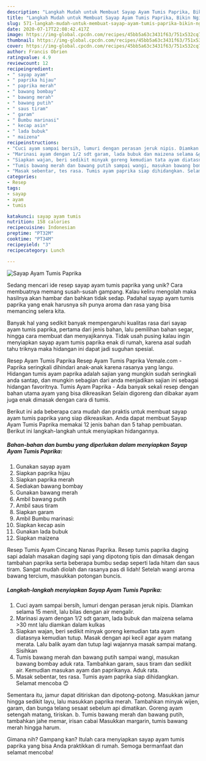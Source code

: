 ```yaml
---
description: "Langkah Mudah untuk Membuat Sayap Ayam Tumis Paprika, Bikin Ngiler"
title: "Langkah Mudah untuk Membuat Sayap Ayam Tumis Paprika, Bikin Ngiler"
slug: 571-langkah-mudah-untuk-membuat-sayap-ayam-tumis-paprika-bikin-ngiler
date: 2020-07-17T22:08:42.417Z
image: https://img-global.cpcdn.com/recipes/45bb5a63c3431f63/751x532cq70/sayap-ayam-tumis-paprika-foto-resep-utama.jpg
thumbnail: https://img-global.cpcdn.com/recipes/45bb5a63c3431f63/751x532cq70/sayap-ayam-tumis-paprika-foto-resep-utama.jpg
cover: https://img-global.cpcdn.com/recipes/45bb5a63c3431f63/751x532cq70/sayap-ayam-tumis-paprika-foto-resep-utama.jpg
author: Francis Obrien
ratingvalue: 4.9
reviewcount: 12
recipeingredient:
- " sayap ayam"
- " paprika hijau"
- " paprika merah"
- " bawang bombay"
- " bawang merah"
- " bawang putih"
- " saus tiram"
- " garam"
- " Bumbu marinasi"
- " kecap asin"
- " lada bubuk"
- " maizena"
recipeinstructions:
- "Cuci ayam sampai bersih, lumuri dengan perasan jeruk nipis. Diamkan selama 15 menit, lalu bilas dengan air mengalir."
- "Marinasi ayam dengan 1/2 sdt garam, lada bubuk dan maizena selama &gt;30 mnt lalu diamkan dalam kulkas"
- "Siapkan wajan, beri sedikit minyak goreng kemudian tata ayam diatasnya kemudian tutup. Masak dengan api kecil agar ayam matang merata. Lalu balik ayam dan tutup lagi wajannya masak sampai matang. Sisihkan"
- "Tumis bawang merah dan bawang putih sampai wangi, masukan bawang bombay aduk rata. Tambahkan garam, saus tiram dan sedikit air. Kemudian masukan ayam dan paprikanya. Aduk rata."
- "Masak sebentar, tes rasa. Tumis ayam paprika siap dihidangkan. Selamat mencoba 😊"
categories:
- Resep
tags:
- sayap
- ayam
- tumis

katakunci: sayap ayam tumis 
nutrition: 158 calories
recipecuisine: Indonesian
preptime: "PT32M"
cooktime: "PT34M"
recipeyield: "3"
recipecategory: Lunch

---
```



![Sayap Ayam Tumis Paprika](https://img-global.cpcdn.com/recipes/45bb5a63c3431f63/751x532cq70/sayap-ayam-tumis-paprika-foto-resep-utama.jpg)

Sedang mencari ide resep sayap ayam tumis paprika yang unik? Cara membuatnya memang susah-susah gampang. Kalau keliru mengolah maka hasilnya akan hambar dan bahkan tidak sedap. Padahal sayap ayam tumis paprika yang enak harusnya sih punya aroma dan rasa yang bisa memancing selera kita.

Banyak hal yang sedikit banyak mempengaruhi kualitas rasa dari sayap ayam tumis paprika, pertama dari jenis bahan, lalu pemilihan bahan segar, hingga cara membuat dan menyajikannya. Tidak usah pusing kalau ingin menyiapkan sayap ayam tumis paprika enak di rumah, karena asal sudah tahu triknya maka hidangan ini dapat jadi suguhan spesial.

Resep Ayam Tumis Paprika Resep Ayam Tumis Paprika Vemale.com - Paprika seringkali dihindari anak-anak karena rasanya yang langu. Hidangan tumis ayam paprika adalah sajian yang mungkin sudah seringkali anda santap, dan mungkin sebagian dari anda menjadikan sajian ini sebagai hidangan favoritnya. Tumis Ayam Paprika - Ada banyak sekali resep dengan bahan utama ayam yang bisa dikreasikan Selain digoreng dan dibakar ayam juga enak dimasak dengan cara di tumis.


Berikut ini ada beberapa cara mudah dan praktis untuk membuat sayap ayam tumis paprika yang siap dikreasikan. Anda dapat membuat Sayap Ayam Tumis Paprika memakai 12 jenis bahan dan 5 tahap pembuatan. Berikut ini langkah-langkah untuk menyiapkan hidangannya.

<!--inarticleads1-->

##### Bahan-bahan dan bumbu yang diperlukan dalam menyiapkan Sayap Ayam Tumis Paprika:

1. Gunakan  sayap ayam
1. Siapkan  paprika hijau
1. Siapkan  paprika merah
1. Sediakan  bawang bombay
1. Gunakan  bawang merah
1. Ambil  bawang putih
1. Ambil  saus tiram
1. Siapkan  garam
1. Ambil  Bumbu marinasi:
1. Siapkan  kecap asin
1. Gunakan  lada bubuk
1. Siapkan  maizena


Resep Tumis Ayam Cincang Nanas Paprika. Resep tumis paprika daging sapi adalah masakan daging sapi yang dipotong tipis dan dimasak dengan tambahan paprika serta beberapa bumbu sedap seperti lada hitam dan saus tiram. Sangat mudah diolah dan rasanya pas di lidah! Setelah wangi aroma bawang tercium, masukkan potongan buncis. 

<!--inarticleads2-->

##### Langkah-langkah menyiapkan Sayap Ayam Tumis Paprika:

1. Cuci ayam sampai bersih, lumuri dengan perasan jeruk nipis. Diamkan selama 15 menit, lalu bilas dengan air mengalir.
1. Marinasi ayam dengan 1/2 sdt garam, lada bubuk dan maizena selama &gt;30 mnt lalu diamkan dalam kulkas
1. Siapkan wajan, beri sedikit minyak goreng kemudian tata ayam diatasnya kemudian tutup. Masak dengan api kecil agar ayam matang merata. Lalu balik ayam dan tutup lagi wajannya masak sampai matang. Sisihkan
1. Tumis bawang merah dan bawang putih sampai wangi, masukan bawang bombay aduk rata. Tambahkan garam, saus tiram dan sedikit air. Kemudian masukan ayam dan paprikanya. Aduk rata.
1. Masak sebentar, tes rasa. Tumis ayam paprika siap dihidangkan. Selamat mencoba 😊


Sementara itu, jamur dapat ditiriskan dan dipotong-potong. Masukkan jamur hingga sedikit layu, lalu masukkan paprika merah. Tambahkan minyak wijen, garam, dan bunga telang sesaat sebelum api dimatikan. Goreng ayam setengah matang, tiriskan. b. Tumis bawang merah dan bawang putih, tambahkan jahe memar, irisan cabai Masukkan margarin, tumis bawang merah hingga harum. 

Gimana nih? Gampang kan? Itulah cara menyiapkan sayap ayam tumis paprika yang bisa Anda praktikkan di rumah. Semoga bermanfaat dan selamat mencoba!
